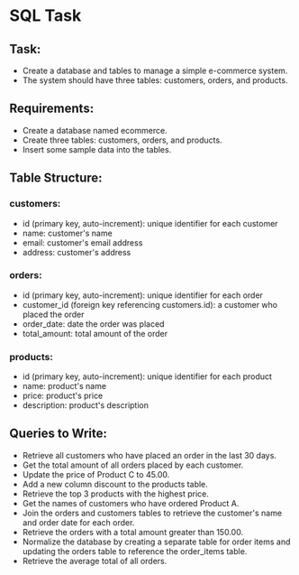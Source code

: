 # SQL Task 

	
## Task:

- Create a database and tables to manage a simple e-commerce system. 
- The system should have three tables: customers, orders, and products.

## Requirements:

- Create a database named ecommerce.
- Create three tables: customers, orders, and products.
- Insert some sample data into the tables.

## Table Structure:

### customers:

- id (primary key, auto-increment): unique identifier for each customer
- name: customer's name
- email: customer's email address
- address: customer's address

### orders:

- id (primary key, auto-increment): unique identifier for each order
- customer_id (foreign key referencing customers.id): a customer who placed the                               order
- order_date: date the order was placed
- total_amount: total amount of the order

### products:

- id (primary key, auto-increment): unique identifier for each product
- name: product's name
- price: product's price
- description: product's description


## Queries to Write:

- Retrieve all customers who have placed an order in the last 30 days.
- Get the total amount of all orders placed by each customer.
- Update the price of Product C to 45.00.
- Add a new column discount to the products table.
- Retrieve the top 3 products with the highest price.
- Get the names of customers who have ordered Product A.
- Join the orders and customers tables to retrieve the customer's name and order date for each order. 
- Retrieve the orders with a total amount greater than 150.00.
- Normalize the database by creating a separate table for order items and updating the orders table to reference the order_items table.
- Retrieve the average total of all orders.


